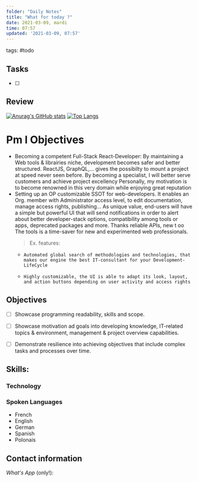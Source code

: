 ```yaml
---
folder: "Daily Notes"
title: "What for today ?"
date: 2021-03-09, mardi
time: 07:57
updated: '2021-03-09, 07:57'
---
```


tags: #todo 

## Tasks
- [ ] 

## Review

[![Anurag's GitHub stats](https://github-readme-stats.vercel.app/api?username=Eskabore&show_icons=true&theme=merko)](https://github.com/anuraghazra/github-readme-stats)
[![Top Langs](https://github-readme-stats.vercel.app/api/top-langs?username=Eskabore)](https://github.com/anuraghazra/github-readme-stats)

# Pm  l Objectives
   - Becoming a competent Full-Stack React-Developer:
   By maintaining a Web tools & librairies niche, development becomes safer and better structured.
   ReactJS, GraphQL,... gives the possibilty to mount a project at speed never seen before.
   By becoming a specialist, I will better serve customers and achieve project excellency 
   Personally, my motivation is to become renowned in this very domain while enjoying great reputation
   - Setting up an OP customizable SSOT for web-developers. 
   It enables an Org. member with Administrator access level, to edit documentation, manage access rights,  publishing...
   As unique value, end-users will have a simple but powerful UI that will send notifications in 
   order to alert about better developer-stack options, compatibility among tools or apps, deprecated packages and more.
   Thanks reliable APIs, new t oo
   The tools is a time-saver for new and experimented web professionals.
     > Ex. features:
       * 	 Automated global search of methodologies and technologies, that makes our engine the best IT-consultant for your Development-LifeCycle
	   *     Highly customizable, the UI is able to adapt its look, layout, and action buttons depending on user activity and access rights
	   

## Objectives 

- [ ] Showcase programming readability, skills and scope.
- [ ] Showcase motivation ad goals into developing knowledge, IT-related topics & environment, management & project overview capabilities.
- [ ] Demonstrate  resilience into achieving objectives that include complex tasks and processes over time.


## Skills:

  ### Technology
  
  ### Spoken Languages
  
  - French
  - English
  - German
  - Spanish
  - Polonais
  
 ## Contact information
 
*_What's App_* (only!): 
